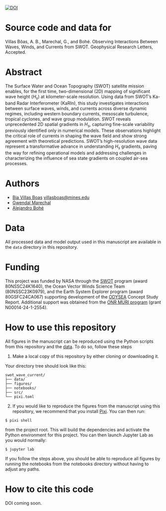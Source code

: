 
[![DOI](https://zenodo.org/badge/DOI/10.5281/zenodo.16905591.svg)](https://doi.org/10.5281/zenodo.16905591)


# Source code and data for 
Villas Bôas, A. B., Marechal, G., and Bohé. Observing Interactions Between Waves, Winds, and Currents from SWOT. Geophysical Research Letters, Accepted.

# Abstract
The Surface Water and Ocean Topography (SWOT) satellite mission enables, for the first
time, two-dimensional (2D) mapping of significant wave height ($H_s$) at kilometer-scale
resolution. Using data from SWOT’s Ka-band Radar Interferometer (KaRIn), this study
investigates interactions between surface waves, winds, and currents across diverse dynamic regimes, including western boundary currents, mesoscale turbulence, tropical cyclones, and wave group modulation. SWOT reveals unprecedented 2D spatial gradients
in $H_s$, capturing fine-scale variability previously identified only in numerical models. These
observations highlight the critical role of currents in shaping the wave field and show strong
agreement with theoretical predictions. SWOT’s high-resolution wave data represent a
transformative advance in understanding $H_s$ gradients, paving the way for refining operational models and addressing challenges in characterizing the influence of sea state
gradients on coupled air-sea processes.

# Authors
* [Bia Villas Boas](https://mines-oceanography.github.io/) <villasboas@mines.edu>
* [Gwendal Marechal](https://gmarechal.github.io/)
* [Alejandro Bohé](https://ieeexplore.ieee.org/author/37089945952)

# Data
All processed data and model output used in this manuscript are available in the `data` directory in this repository. 

# Funding
This project was funded by NASA through the [SWOT](https://swot.jpl.nasa.gov/) program (award 80NSSC24K1640), the Ocean Vector Winds Science Team (80NSSC23K0979), and the Earth System Explorer program (award 80GSFC24CA067) supporting development of the [ODYSEA](https://odysea.ucsd.edu/) Concept Study Report. Additional support was obtained from the [ONR MURI program](https://www.minesnewsroom.com/news/mines-researcher-flying-eye-storm-learn-more-about-air-sea-interactions) (grant N00014-24-1-2554). 

# How to use this repository
All figures in the manuscript can be reproduced using the Python scripts from this repository and the [data](https://github.com/mines-oceanography/swot_wave_current/tree/main/data). To do so, follow these steps

1. Make a local copy of this repository by either cloning or downloading it.

Your directory tree should look like this:

```
swot_wave_current/
├── data/
├── figures/
├── notebooks/
├── src/
└── pixi.toml
```
2. If you would like to reproduce the figures from the manuscript using this repository, we recommend that you install [Pixi](https://pixi.sh/latest/). You can then run:

```
$ pixi shell
```
from the project root. This will build the dependencies and activate the Python environment for this project. You can then launch Jupyter Lab as you would normally:

```
$ jupyter lab
```

If you follow the steps above, you should be able to reproduce all figures by running the notebooks from the notebooks directory without having to adjust any paths.

# How to cite this code
DOI coming soon.

